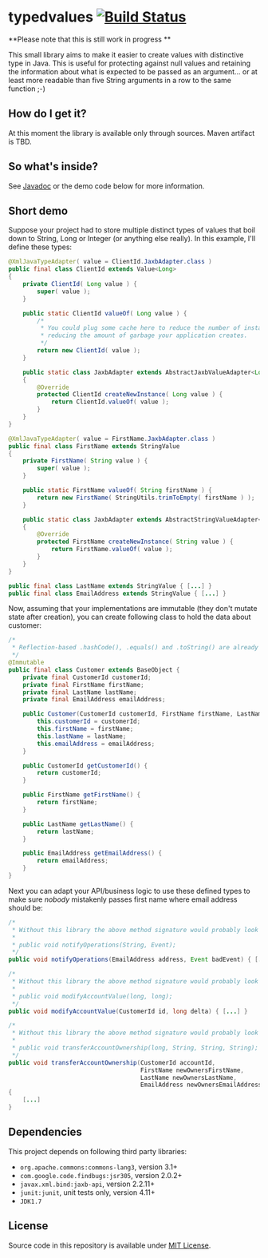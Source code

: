 # typedvalues [![Build Status](https://travis-ci.org/tguzik/typedvalues.png?branch=master)](https://travis-ci.org/tguzik/typedvalues)

**Please note that this is still work in progress **

This small library aims to make it easier to create values with distinctive type in Java. This is useful for protecting
against null values and retaining the information about what is expected to be passed as an argument... or at least
more readable than five String arguments in a row to the same function ;-)

## How do I get it?

At this moment the library is available only through sources. Maven artifact is TBD.


## So what's inside?

See [Javadoc](http://tguzik.github.io/typedvalues/) or the demo code below for more information.


## Short demo

Suppose your project had to store multiple distinct types of values that boil down to String, Long or Integer (or anything 
else really). In this example, I'll define these types:

```java
@XmlJavaTypeAdapter( value = ClientId.JaxbAdapter.class )
public final class ClientId extends Value<Long>
{
    private ClientId( Long value ) {
        super( value );
    }

    public static ClientId valueOf( Long value ) {
        /* 
         * You could plug some cache here to reduce the number of instances created, 
         * reducing the amount of garbage your application creates.
         */
        return new ClientId( value );
    }

    public static class JaxbAdapter extends AbstractJaxbValueAdapter<Long, ClientId>
    {
        @Override
        protected ClientId createNewInstance( Long value ) {
            return ClientId.valueOf( value );
        }
    }
}
```

```java
@XmlJavaTypeAdapter( value = FirstName.JaxbAdapter.class )
public final class FirstName extends StringValue
{
    private FirstName( String value ) {
        super( value );
    }

    public static FirstName valueOf( String firstName ) {
        return new FirstName( StringUtils.trimToEmpty( firstName ) );
    }

    public static class JaxbAdapter extends AbstractStringValueAdapter<FirstName>
    {
        @Override
        protected FirstName createNewInstance( String value ) {
            return FirstName.valueOf( value );
        }
    }
}
```

```java
public final class LastName extends StringValue { [...] }
public final class EmailAddress extends StringValue { [...] }
```
    
Now, assuming that your implementations are immutable (they don't mutate state after creation), you can create following 
class to hold the data about customer:

```java
/*
 * Reflection-based .hashCode(), .equals() and .toString() are already defined in the com.tguzik.objects.BaseObject class.
 */
@Immutable
public final class Customer extends BaseObject {
    private final CustomerId customerId;
    private final FirstName firstName;
    private final LastName lastName;
    private final EmailAddress emailAddress;

    public Customer(CustomerId customerId, FirstName firstName, LastName lastName, EmailAddress emailAddress) {
        this.customerId = customerId;
        this.firstName = firstName;
        this.lastName = lastName;
        this.emailAddress = emailAddress;
    }

    public CustomerId getCustomerId() {
        return customerId;
    }

    public FirstName getFirstName() {
        return firstName;
    }

    public LastName getLastName() {
        return lastName;
    }

    public EmailAddress getEmailAddress() {
        return emailAddress;
    }
}
```

Next you can adapt your API/business logic to use these defined types to make sure _nobody_ mistakenly passes first name
where email address should be:

```java
/*
 * Without this library the above method signature would probably look like:
 *
 * public void notifyOperations(String, Event);
 */
public void notifyOperations(EmailAddress address, Event badEvent) { [...] }
```

```java
/*
 * Without this library the above method signature would probably look like:
 *
 * public void modifyAccountValue(long, long);
 */
public void modifyAccountValue(CustomerId id, long delta) { [...] }
```

```java
/*
 * Without this library the above method signature would probably look like:
 *
 * public void transferAccountOwnership(long, String, String, String);
 */
public void transferAccountOwnership(CustomerId accountId,
                                     FirstName newOwnersFirstName, 
                                     LastName newOwnersLastName, 
                                     EmailAddress newOwnersEmailAddress) 
{
    [...]
}
```

## Dependencies

This project depends on following third party libraries:

* `org.apache.commons:commons-lang3`, version 3.1+
* `com.google.code.findbugs:jsr305`, version 2.0.2+
* `javax.xml.bind:jaxb-api`, version 2.2.11+
* `junit:junit`, unit tests only, version 4.11+
* `JDK1.7`


## License

Source code in this repository is available under [MIT License](LICENSE).
 